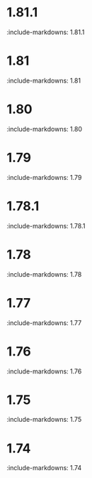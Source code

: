 # 1.81.1

:include-markdowns: 1.81.1

# 1.81

:include-markdowns: 1.81

# 1.80

:include-markdowns: 1.80

# 1.79

:include-markdowns: 1.79

# 1.78.1

:include-markdowns: 1.78.1

# 1.78

:include-markdowns: 1.78

# 1.77

:include-markdowns: 1.77

# 1.76

:include-markdowns: 1.76

# 1.75

:include-markdowns: 1.75

# 1.74

:include-markdowns: 1.74

